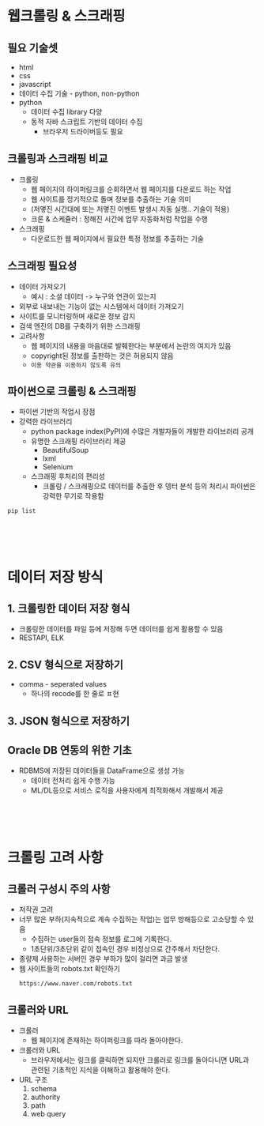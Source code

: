 # 웹크롤링 & 스크래핑
## 필요 기술셋
- html
- css
- javascript
- 데이터 수집 기술 - python, non-python
- python
  - 데이터 수집 library 다양
  - 동적 자바 스크립트 기반의 데이터 수집
    - 브라우저 드라이버등도 필요
  
## 크롤링과 스크래핑 비교
- 크롤링
  - 웹 페이지의 하이퍼링크를 순회하면서 웹 페이지를 다운로드 하는 작업
  - 웹 사이트를 정기적으로 돌며 정보를 추출하는 기술 의미
  - (저앻진 시간대에 또는 저앻진 이벤트 발생시 자동 실행.. 기술이 적용)
  - 크론 & 스케쥴러 : 정해진 시간에 업무 자동화처럼 작업을 수행
- 스크래핑
  - 다운로드한 웹 페이지에서 필요한 특정 정보를 추출하는 기술

## 스크래핑 필요성
- 데이터 가져오기
  - 예시 : 소셜 데이터 -> 누구와 연관이 있는지
- 외부로 내보내는 기능이 없는 시스템에서 데이터 가져오기
- 사이트를 모니터링하며 새로운 정보 감지
- 검색 엔진의 DB를 구축하기 위한 스크래핑
- 고려사항 
  - 웹 페이지의 내용을 마음대로 발췌한다는 부분에서 논란의 여지가 있음
  - copyright된 정보를 출판하는 것은 허용되지 않음
  - `이용 약관을 이용하지 않도록 유의`

## 파이썬으로 크롤링 & 스크래핑
- 파이썬 기반의 작업시 장점
- 강력한 라이브러리
  - python package index(PyPI)에 수많은 개발자들이 개발한 라이브러리 공개
  - 유명한 스크래핑 라이브러리 제공
    - BeautifulSoup
    - lxml
    - Selenium
  - 스크래핑 후처리의 편리성
    - 크롤링 / 스크래핑으로 데이터를 추출한 후 뎅터 분석 등의 처리시 파이썬은 강력한 무기로 작용함
```
pip list
```
<br>
<br>
<br>

# 데이터 저장 방식
## 1. 크롤링한 데이터 저장 형식
- 크롤링한 데이터를 파일 등에 저장해 두면 데이터를 쉽게 활용할 수 있음
- RESTAPI, ELK

## 2. CSV 형식으로 저장하기 
- comma - seperated values
  - 하나의 recode를 한 줄로 ㅍ현

## 3. JSON 형식으로 저장하기 


## Oracle DB 연동의 위한 기초
- RDBMS에 저장된 데이터들을 DataFrame으로 생성 가능
  - 데이터 전처리 쉽게 수행 가능
  - ML/DL등으로 서비스 로직을 사용자에게 최적화해서 개발해서 제공

<br>
<br>
<br>

# 크롤링 고려 사항
## 크롤러 구성시 주의 사항
- 저작권 고려
- 너무 많은 부하(지속적으로 계속 수집하는 작업)는 업무 방해등으로 고소당할 수 있음
  - 수집하는 user들의 접속 정보를 로그에 기록한다.
  - 1초단위/3초단위 같이 접속인 경우 비정상으로 간주해서 차단한다.
- 종량제 사용하는 서버인 경우 부하가 많이 걸리면 과금 발생
- 웹 사이트들의 robots.txt 확인하기
    ```
    https://www.naver.com/robots.txt
    ```

## 크롤러와 URL
- 크롤러
  - 웹 페이지에 존재하는 하이퍼링크를 따라 돌아야한다.
- 크롤러와 URL
  - 브라우저에서는 링크를 클릭하면 되지만 크롤러로 링크를 돌아다니면 URL과 관련된 기초적인 지식을 이해하고 활용해야 한다.
- URL 구조
  1. schema
  2. authority
  3. path
  4. web query
